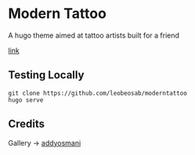 # Modern Tattoo
A hugo theme aimed at tattoo artists built for a friend 

[link](http://behindthescenezttatooz.com.s3-website-us-west-2.amazonaws.com/)

## Testing Locally

```
git clone https://github.com/leobeosab/moderntattoo
hugo serve
```

## Credits
Gallery -> [addyosmani](https://codepen.io/addyosmani/pen/zYxVXPd)
